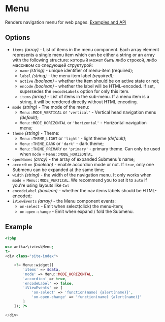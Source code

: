 # Menu

Renders navigation menu for web pages. [Examples and API](https://www.iviewui.com/components/menu-en)

## Options

 * `items` *(array)* - List of items in the menu component. 
Each array element represents a single menu item which can be either a string or an array with the following structure: 
который может быть либо строкой, либо массивом со следующей структурой:
    * `name` *(string)* - unique identifier of menu-item (required);
    * `label` *(string)* - the menu item label *(required)*;
    * `active` *(boolean)* - whether the item should be on active state or not;
    * `encode` *(boolean)* - whether the label will be HTML-encoded. 
    If set, supersedes the `encodeLabels` option for only this item.
    * `items` *(array)* - List of items in the sub-menu.
    If a menu item is a string, it will be rendered directly without HTML encoding.
 * `mode` *(string)* - The mode of the menu:
	* `Menu::MODE_VERTICAL` or `'vertical'` - Vertical head navigation menu *(default)*;
	* `Menu::MODE_HORIZONTAL` or `'horizontal'` - Horizontal navigation menu;
 * `theme` *(string)* - Theme:
	 * `Menu::THEME_LIGHT` or `'light'` - light theme *(default)*;
	 * `Menu::THEME_DARK` or `'dark'` - dark theme;
	 * `Menu::THEME_PRIMARY` or `'primary'` - primary theme. Can only be used when `mode` = `Menu::MODE_HORIZONTAL`
* `openNames` *(array)* - the array of expanded Submenu's name;
* `accordion` *(boolean)* - enable accordion mode or not. If `true`, only one Submenu can be expanded at the same time;
* `width` *(string)* - the width of the navigation menu. It only works when `mode` = `Menu::MODE_VERTICAL`.
We recommend you to set it to `auto` if you're using layouts like `Col`
* `encodeLabel` *(boolean)* - whether the nav items labels should be HTML-encoded;
* `iViewEvents` *(array)* - the Menu component events: 
	* `on-select` - Emit when select(click) the menu-item;
	* `on-open-change` - Emit when expand / fold the Submenu.

## Example
```php
<?php

use antkaz\iview\Menu;
?>
<div class="site-index">

    <?= Menu::widget([
        'items' => $data,
        'mode' => Menu::MODE_HORIZONTAL,
        'accordion' => true,
        'encodeLabel' => false,
        'iViewEvents' => [
            'on-select' => 'function(name) {alert(name)}',
            'on-open-change' => 'function(name) {alert(name)}'
        ]
    ]); ?>

</div>
```